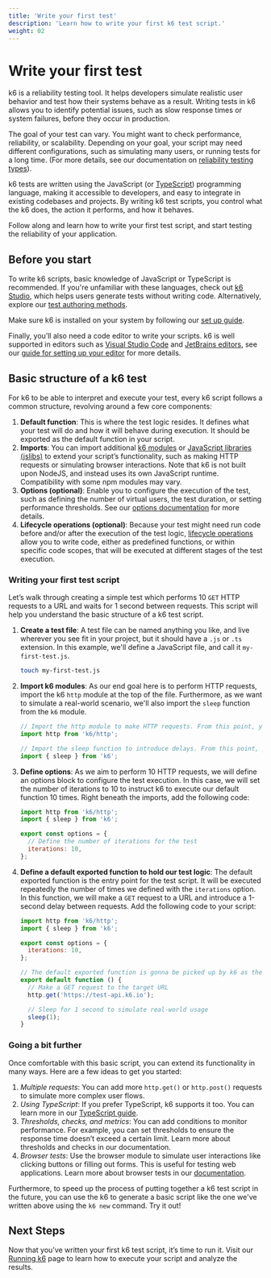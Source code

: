 ```yaml
---
title: 'Write your first test'
description: 'Learn how to write your first k6 test script.'
weight: 02
---
```


# Write your first test

k6 is a reliability testing tool. It helps developers simulate realistic user behavior and test how their systems behave as a result. Writing tests in k6 allows you to identify potential issues, such as slow response times or system failures, before they occur in production.

The goal of your test can vary. You might want to check performance, reliability, or scalability. Depending on your goal, your script may need different configurations, such as simulating many users, or running tests for a long time. (For more details, see our documentation on [reliability testing types](https://grafana.com/docs/k6/<K6_VERSION>/testing-guides/)).

k6 tests are written using the JavaScript (or [TypeScript](https://grafana.com/docs/k6/<K6_VERSION>/using-k6/javascript-typescript-compatibility-mode/#experimental-enhanced-mode)) programming language, making it accessible to developers, and easy to integrate in existing codebases and projects. By writing k6 test scripts, you control what the k6 does, the action it performs, and how it behaves.

Follow along and learn how to write your first test script, and start testing the reliability of your application.

## Before you start

To write k6 scripts, basic knowledge of JavaScript or TypeScript is recommended. If you're unfamiliar with these languages, check out [k6 Studio](https://grafana.com/docs/k6/<K6_VERSION>/k6-studio/), which helps users generate tests without writing code. Alternatively, explore our [test authoring methods](https://grafana.com/docs/k6/<K6_VERSION>/using-k6/test-authoring/).

Make sure k6 is installed on your system by following our [set up guide](https://grafana.com/docs/k6/<K6_VERSION>/set-up/).

Finally, you’ll also need a code editor to write your scripts. k6 is well supported in editors such as [Visual Studio Code](https://code.visualstudio.com/) and [JetBrains editors](https://www.jetbrains.com/), see our [guide for setting up your editor](https://grafana.com/docs/k6/<K6_VERSION>/set-up/configure-your-code-editor/) for more details.

## Basic structure of a k6 test

For k6 to be able to interpret and execute your test, every k6 script follows a common structure, revolving around a few core components:

1. **Default function**: This is where the test logic resides. It defines what your test will do and how it will behave during execution. It should be exported as the default function in your script.
2. **Imports**: You can import additional [k6 modules](https://grafana.com/docs/k6/<K6_VERSION>/javascript-api/) or [JavaScript libraries (jslibs)](https://grafana.com/docs/k6/<K6_VERSION>/javascript-api/jslib/) to extend your script’s functionality, such as making HTTP requests or simulating browser interactions. Note that k6 is not built upon NodeJS, and instead uses its own JavaScript runtime. Compatibility with some npm modules may vary.
3. **Options (optional)**: Enable you to configure the execution of the test, such as defining the number of virtual users, the test duration, or setting performance thresholds. See our [options documentation](https://grafana.com/docs/k6/<K6_VERSION>/using-k6/k6-options/) for more details.
4. **Lifecycle operations (optional)**: Because your test might need run code before and/or after the execution of the test logic, [lifecycle operations](https://grafana.com/docs/k6/<K6_VERSION>/javascript-api/jslib/) allow you to write code, either as predefined functions, or within specific code scopes, that will be executed at different stages of the test execution.

### Writing your first test script

Let’s walk through creating a simple test which performs 10 `GET` HTTP requests to a URL and waits for 1 second between requests. This script will help you understand the basic structure of a k6 test script.

1. **Create a test file**: A test file can be named anything you like, and live wherever you see fit in your project, but it should have a `.js` or `.ts` extension. In this example, we'll define a JavaScript file, and call it `my-first-test.js`.
   ```bash
   touch my-first-test.js
   ```
2. **Import k6 modules**: As our end goal here is to perform HTTP requests, import the k6 `http` module at the top of the file. Furthermore, as we want to simulate a real-world scenario, we'll also import the `sleep` function from the `k6` module.

   ```javascript
   // Import the http module to make HTTP requests. From this point, you can use `http` methods to make HTTP requests.
   import http from 'k6/http';

   // Import the sleep function to introduce delays. From this point, you can use the `sleep` function to introduce delays in your test script.
   import { sleep } from 'k6';
   ```

3. **Define options**: As we aim to perform 10 HTTP requests, we will define an options block to configure the test execution. In this case, we will set the number of iterations to 10 to instruct k6 to execute our default function 10 times. Right beneath the imports, add the following code:

   ```javascript
   import http from 'k6/http';
   import { sleep } from 'k6';

   export const options = {
     // Define the number of iterations for the test
     iterations: 10,
   };
   ```

4. **Define a default exported function to hold our test logic**: The default exported function is the entry point for the test script. It will be executed repeatedly the number of times we defined with the `iterations` option. In this function, we will make a `GET` request to a URL and introduce a 1-second delay between requests. Add the following code to your script:

   ```javascript
   import http from 'k6/http';
   import { sleep } from 'k6';

   export const options = {
     iterations: 10,
   };

   // The default exported function is gonna be picked up by k6 as the entry point for the test script. It will be executed repeated in "iterations" for the whole duration of the test.
   export default function () {
     // Make a GET request to the target URL
     http.get('https://test-api.k6.io');

     // Sleep for 1 second to simulate real-world usage
     sleep(1);
   }
   ```

### Going a bit further

Once comfortable with this basic script, you can extend its functionality in many ways. Here are a few ideas to get you started:

1. _Multiple requests_: You can add more `http.get()` or `http.post()` requests to simulate more complex user flows.
2. _Using TypeScript_: If you prefer TypeScript, k6 supports it too. You can learn more in our [TypeScript guide](https://grafana.com/docs/k6/<K6_VERSION>/using-k6/javascript-typescript-compatibility-mode/#experimental-enhanced-mode).
3. _Thresholds, checks, and metrics_: You can add conditions to monitor performance. For example, you can set thresholds to ensure the response time doesn’t exceed a certain limit. Learn more about thresholds and checks in our documentation.
4. _Browser tests_: Use the browser module to simulate user interactions like clicking buttons or filling out forms. This is useful for testing web applications. Learn more about browser tests in our [documentation](https://grafana.com/docs/k6/<K6_VERSION>/using-k6-browser/).

Furthermore, to speed up the process of putting together a k6 test script in the future, you can use the k6 to generate a basic script like the one we've written above using the `k6 new` command. Try it out!

## Next Steps

Now that you’ve written your first k6 test script, it’s time to run it. Visit our [Running k6](https://grafana.com/docs/k6/<K6_VERSION>/get-started/running-k6/) page to learn how to execute your script and analyze the results.
